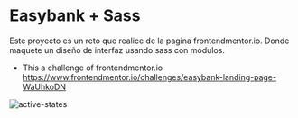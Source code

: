 # Easybank + Sass
Este proyecto es un reto que realice de la pagina  frontendmentor.io. Donde maquete un diseño de interfaz usando sass con módulos.
- This a challenge of frontendmentor.io https://www.frontendmentor.io/challenges/easybank-landing-page-WaUhkoDN

![active-states](https://user-images.githubusercontent.com/72107810/123137212-59280d00-d419-11eb-869c-180c26c95036.jpg)
